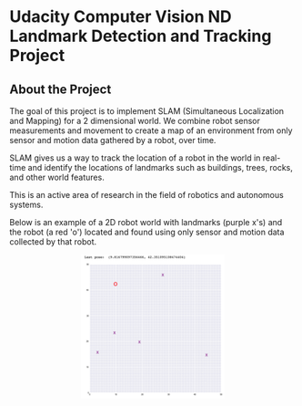 # Udacity Computer Vision ND Landmark Detection and Tracking Project
## About the Project
The goal of this project is to implement SLAM (Simultaneous Localization and Mapping) for a 2 dimensional world. We combine robot sensor measurements and movement to create a map of an environment from only sensor and motion data gathered by a robot, over time.

SLAM gives us a way to track the location of a robot in the world in real-time and identify the locations of landmarks such as buildings, trees, rocks, and other world features.

This is an active area of research in the field of robotics and autonomous systems.

Below is an example of a 2D robot world with landmarks (purple x's) and the robot (a red 'o') located and found using only sensor and motion data collected by that robot.

<p align="center">
  <img src="./images/robot_world.png" width=50% height=50% />
</p>
